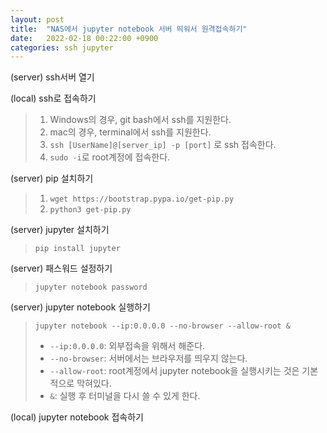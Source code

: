 ```yaml
---
layout: post
title:  "NAS에서 jupyter notebook 서버 띄워서 원격접속하기"
date:   2022-02-18 00:22:00 +0900
categories: ssh jupyter
---
```


(server) ssh서버 열기

(local) ssh로 접속하기
> 1. Windows의 경우, git bash에서 ssh를 지원한다.
> 2. mac의 경우, terminal에서 ssh를 지원한다.
> 3. `ssh [UserName]@[server_ip] -p [port]` 로 ssh 접속한다.
> 4. `sudo -i`로 root계정에 접속한다.

(server) pip 설치하기
> 1. `wget https://bootstrap.pypa.io/get-pip.py` 
> 2. `python3 get-pip.py`

(server) jupyter 설치하기
> `pip install jupyter`

(server) 패스워드 설정하기
> `jupyter notebook password`

(server) jupyter notebook 실행하기
> `jupyter notebook --ip:0.0.0.0 --no-browser --allow-root &`
> - `--ip:0.0.0.0`: 외부접속을 위해서 해준다.
> - `--no-browser`: 서버에서는 브라우저를 띄우지 않는다.
> - `--allow-root`: root계정에서 jupyter notebook을 실행시키는 것은 기본적으로 막혀있다.
> - `&`: 실행 후 터미널을 다시 쓸 수 있게 한다.

(local) jupyter notebook 접속하기